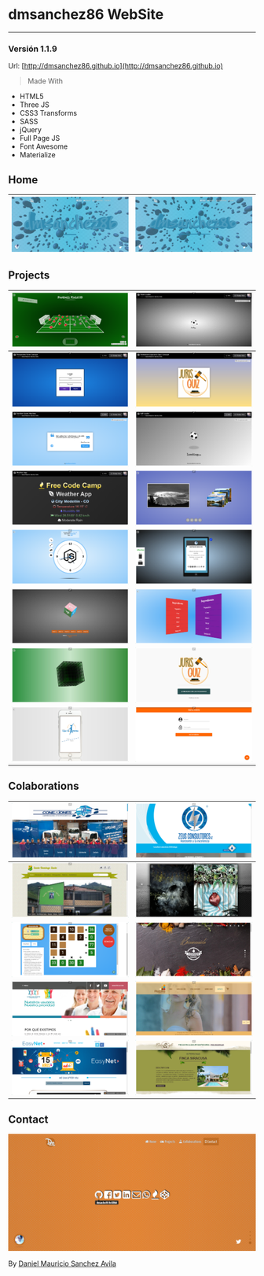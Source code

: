 # dmsanchez86 WebSite
***

### Versión 1.1.9

Url: [http://dmsanchez86.github.io](http://dmsanchez86.github.io)

> Made With

* HTML5
* Three JS
* CSS3 Transforms
* SASS
* jQuery
* Full Page JS 
* Font Awesome
* Materialize

## Home

| ![Home dmsanchez86.github.io](./screens/home.png) | ![Home dmsanchez86.github.io](./screens/home_.png) |
|---|---|

## Projects

| [![Football Field 3D](./screens/projects/footballField.png)](http://dmsanchez86.gihub.io/Field_3d) | [![Atom Loader](./screens/projects/atomLoader.png)](http://codepen.io/dmsanchez86/full/WxRovR) |
|---|---|
| ![Form Perspective 3D](./screens/projects/formPerspective.png) | ![Animation Juris Quiz](./screens/projects/jurisquizAnimation.png) |
| ![Quotes Machine](./screens/projects/quotesMachine.png)  | ![Ball Loader](./screens/projects/ballLoader.png) |
| ![Weather App](./screens/projects/weatherApp.png) | [![Perspective Slider](./screens/projects/sliderPerspective.png)](http://dmsanchez86.gihub.io/Perspective_Slider) |
| [![Interactive Clock](./screens/projects/interactiveClock.png)](http://dmsanchez86.gihub.io/interactive_clock) | [![Cellphone 3D](./screens/projects/cellphone3D.png)](http://dmsanchez86.gihub.io/cellphone-3d) |
| [![Cube 3D](./screens/projects/cube3D.png)](http://dmsanchez86.gihub.io/Cube-3D---CSS3-and-JavaScript) | [![List In 3D](./screens/projects/list3D.png)](http://dmsanchez86.gihub.io/list_in_3d) |
| [![Geometry Cube 3D](./screens/projects/cubeWireframe.png)](http://dmsanchez86.gihub.io/cube_3D) | [![Juris Quiz Web](./screens/projects/jurisquizWeb.png)](http://dmsanchez86.gihub.io/jurisquizWeb) |
| [![Arthritis Web](./screens/projects/arthritisWeb.png)](http://dmsanchez86.gihub.io/ArthritisWeb) | [![Angular Template](./screens/projects/angularTemplate.png)](http://dmsanchez86.github.io/siema) |

## Colaborations

| ![Conexiones](./screens/collaborations/conexiones.png) | ![Zeus Consultores](./screens/collaborations/zeusConsultores.png) |
|---|---|
| ![I.E Santo Domingo Savio](./screens/collaborations/IESantoDomingoSavio.png) | ![Antorcha Films](./screens/collaborations/antorchaFilms.png) |
| ![Rakim](./screens/collaborations/rakim.org.png) | ![Buffalo Republic](./screens/collaborations/buffaloRepublic.png) |
| ![Clinica de Artritis Temprana](./screens/collaborations/arthritisHospital.png) | ![Plastilina Verano](./screens/collaborations/plastilinaVerano.png) |
| ![EasyNet](./screens/collaborations/easyNet.png) | ![Finca y Cafe](./screens/collaborations/fincaYCafe.png) |

## Contact

![Contact dmsanchez86.github.io](./screens/contact.png)

By [Daniel Mauricio Sanchez Avila](http://twitter.con/dmsanchez86)
